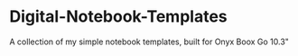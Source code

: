 # Digital-Notebook-Templates
A collection of my simple notebook templates, built for Onyx Boox Go 10.3"
